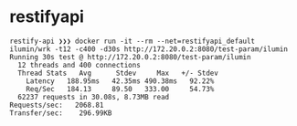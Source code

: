 # restifyapi

	restify-api ❯❯❯ docker run -it --rm --net=restifyapi_default ilumin/wrk -t12 -c400 -d30s http://172.20.0.2:8080/test-param/ilumin
	Running 30s test @ http://172.20.0.2:8080/test-param/ilumin
	  12 threads and 400 connections
	  Thread Stats   Avg      Stdev     Max   +/- Stdev
	    Latency   188.95ms   42.35ms 490.38ms   92.22%
	    Req/Sec   184.13     89.50   333.00     54.73%
	  62237 requests in 30.08s, 8.73MB read
	Requests/sec:   2068.81
	Transfer/sec:    296.99KB

